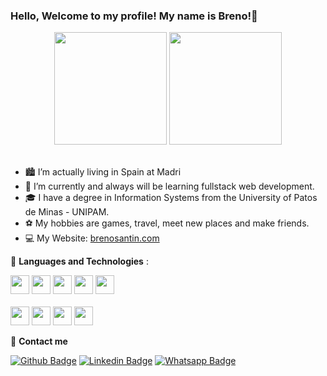### Hello, Welcome to my profile! My name is Breno!👋

<div align="center">
  <a href="https://github.com/brenosantin96"> <a/>
  <img height="180em" src="https://github-readme-stats.vercel.app/api?username=brenosantin96&show_icons=true&theme=nord&include_all_commits=true&count_private=true"/>
  <img height="180em" src="https://github-readme-stats.vercel.app/api/top-langs/?username=brenosantin96&layout=compact&langs_count=7&theme=nord"/>
</div>
<br>
<div>
  <ul>
    <li>🏙️ I’m actually living in Spain at Madri </li>
    <li>🌱 I’m currently and always will be learning fullstack web development.</li>
    <li>🎓 I have a degree in Information Systems from the University of Patos de Minas - UNIPAM.</li>
    <li>⚽ My hobbies are games, travel, meet new places and make friends.</li>
    <li>💻 My Website: <a href="https://brenosantin.com"> brenosantin.com </a></li>
  </ul>
</div>  
  
   :wrench: **Languages and Technologies** :

<img height="30" src="https://img.shields.io/badge/HTML5-E34F26?style=for-the-badge&logo=html5&logoColor=white"> <img height="30" src="https://img.shields.io/badge/CSS3-1572B6?style=for-the-badge&logo=css3&logoColor=white"> <img height="30" src="https://img.shields.io/badge/JavaScript-323330?style=for-the-badge&logo=javascript&logoColor=F7DF1E"> <img height="30" src="https://img.shields.io/badge/React-20232A?style=for-the-badge&logo=react&logoColor=61DAFB">  <img height="30" src="https://img.shields.io/badge/TypeScript-007ACC?style=for-the-badge&logo=typescript&logoColor=white">  
<br/>
<img height="30" src="https://img.shields.io/badge/Bootstrap-563D7C?style=for-the-badge&logo=bootstrap&logoColor=white"> <img height="30" src="https://img.shields.io/badge/Node.js-339933?style=for-the-badge&logo=nodedotjs&logoColor=white"> <img height="30" src="https://img.shields.io/badge/MySQL-00000F?style=for-the-badge&logo=mysql&logoColor=white"> <img height="30" src="https://img.shields.io/badge/-MongoDB-47A248?style=for-the-badge&logo=MongoDB&logoColor=grey">

 📱 **Contact me** 

[![Github Badge](https://img.shields.io/badge/GitHub-100000?style=for-the-badge&logo=github&logoColor=white&link=https://github.com/brenosantin96)](https://github.com/brenosantin96)
[![Linkedin Badge](https://img.shields.io/badge/LinkedIn-0077B5?style=for-the-badge&logo=linkedin&logoColor=white&link=https://www.linkedin.com/in/breno-santin/)](https://www.linkedin.com/in/breno-santin/)
[![Whatsapp Badge](	https://img.shields.io/badge/WhatsApp-25D366?style=for-the-badge&logo=whatsapp&logoColor=white&link=https://wa.me/34691619914)](https://wa.me/34691619914)
